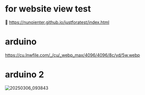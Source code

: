 # for website view test 
🚀 https://nunoienter.github.io/justforatest/index.html
# arduino

https://cu.lnwfile.com/_/cu/_webp_max/4096/4096/8c/yd/5w.webp

# arduino 2
![20250306_093843](https://github.com/user-attachments/assets/0d427983-10b4-484c-b94f-32af654fb2fc)

